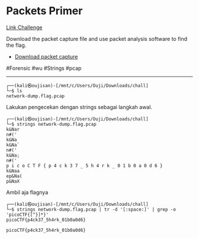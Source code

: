 # Packets Primer
[Link Challenge](https://play.picoctf.org/practice/challenge/279)

Download the packet capture file and use packet analysis software to find the flag.

- [Download packet capture](https://artifacts.picoctf.net/c/196/network-dump.flag.pcap)

#Forensic #wu #Strings #pcap
___
```
┌──(kali㉿oujisan)-[/mnt/c/Users/Ouji/Downloads/chall]
└─$ ls
network-dump.flag.pcap
```

Lakukan pengecekan dengan strings sebagai langkah awal.
```
┌──(kali㉿oujisan)-[/mnt/c/Users/Ouji/Downloads/chall]
└─$ strings network-dump.flag.pcap
k&Nar
n#('
k&Na
k&Na`
n#('
k&Na;
n#('
p i c o C T F { p 4 c k 3 7 _ 5 h 4 r k _ 0 1 b 0 a 0 d 6 }
k&Naa
ep&Na(
p&NaX
```

Ambil aja flagnya
```
┌──(kali㉿oujisan)-[/mnt/c/Users/Ouji/Downloads/chall]
└─$ strings network-dump.flag.pcap | tr -d '[:space:]' | grep -o 'picoCTF{[^}]*}'
picoCTF{p4ck37_5h4rk_01b0a0d6}
```

```
picoCTF{p4ck37_5h4rk_01b0a0d6}
```
